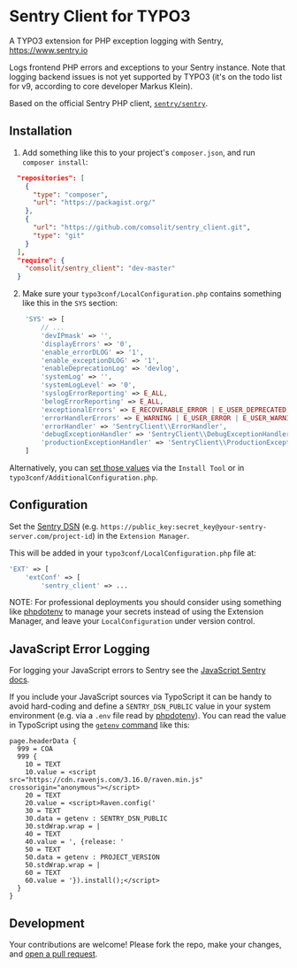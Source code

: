 Sentry Client for TYPO3
=======================

A TYPO3 extension for PHP exception logging with Sentry, https://www.sentry.io

Logs frontend PHP errors and exceptions to your Sentry instance. Note that
logging backend issues is not yet supported by TYPO3 (it's on the todo list
for v9, according to core developer Markus Klein).

Based on the official Sentry PHP client,
[`sentry/sentry`](https://packagist.org/packages/sentry/sentry).

Installation
------------

1. Add something like this to your project's `composer.json`, and run
   `composer install`:

``` json
  "repositories": [
    {
      "type": "composer",
      "url": "https://packagist.org/"
    },
    {
      "url": "https://github.com/comsolit/sentry_client.git",
      "type": "git"
    }
  ],
  "require": {
    "comsolit/sentry_client": "dev-master"
  }
```

2. Make sure your `typo3conf/LocalConfiguration.php` contains something like
   this in the `SYS` section:

``` php
    'SYS' => [
        // ...
        'devIPmask' => '',
        'displayErrors' => '0',
        'enable_errorDLOG' => '1',
        'enable_exceptionDLOG' => '1',
        'enableDeprecationLog' => 'devlog',
        'systemLog' => '',
        'systemLogLevel' => '0',
        'syslogErrorReporting' => E_ALL,
        'belogErrorReporting' => E_ALL,
        'exceptionalErrors' => E_RECOVERABLE_ERROR | E_USER_DEPRECATED,
        'errorHandlerErrors' => E_WARNING | E_USER_ERROR | E_USER_WARNING | E_USER_NOTICE | E_RECOVERABLE_ERROR | E_DEPRECATED | E_USER_DEPRECATED,
        'errorHandler' => 'SentryClient\\ErrorHandler',
        'debugExceptionHandler' => 'SentryClient\\DebugExceptionHandler',
        'productionExceptionHandler' => 'SentryClient\\ProductionExceptionHandler',
    ]
```
Alternatively, you can [set those values](
https://github.com/comsolit/sentry_client/blob/master/ext_localconf.php#L6-L19)
via the `Install Tool` or in `typo3conf/AdditionalConfiguration.php`.

Configuration
-------------

Set the [Sentry DSN](https://docs.sentry.io/quickstart/#about-the-dsn)
(e.g. `https://public_key:secret_key@your-sentry-server.com/project-id`)
in the `Extension Manager`.

This will be added in your `typo3conf/LocalConfiguration.php` file at:

``` php
'EXT' => [
    'extConf' => [
        'sentry_client' => ...
```

NOTE: For professional deployments you should consider using something like
[phpdotenv](https://packagist.org/packages/vlucas/phpdotenv) to manage your
secrets instead of using the Extension Manager, and leave your
`LocalConfiguration` under version control.

JavaScript Error Logging
------------------------

For logging your JavaScript errors to Sentry see the [JavaScript Sentry docs](
https://docs.sentry.io/clients/javascript/).

If you include your JavaScript sources via TypoScript it can be handy to avoid
hard-coding and define a `SENTRY_DSN_PUBLIC` value in your system environment
(e.g. via a `.env` file read by [phpdotenv](https://packagist.org/packages/vlucas/phpdotenv)).
You can read the value in TypoScript using the [`getenv` command](
https://docs.typo3.org/typo3cms/TyposcriptReference/DataTypes/Gettext/Index.html#getenv)
like this:

``` typo3_typoscript
page.headerData {
  999 = COA
  999 {
    10 = TEXT
    10.value = <script src="https://cdn.ravenjs.com/3.16.0/raven.min.js" crossorigin="anonymous"></script>
    20 = TEXT
    20.value = <script>Raven.config('
    30 = TEXT
    30.data = getenv : SENTRY_DSN_PUBLIC
    30.stdWrap.wrap = |
    40 = TEXT
    40.value = ', {release: '
    50 = TEXT
    50.data = getenv : PROJECT_VERSION
    50.stdWrap.wrap = |
    60 = TEXT
    60.value = '}).install();</script>
  }
}
```

Development
-----------

Your contributions are welcome! Please fork the repo, make your changes, and
[open a pull request](https://github.com/comsolit/sentry_client/pulls).
